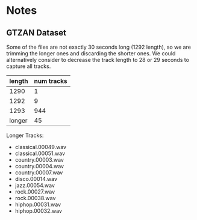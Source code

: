 
# Notes


## GTZAN Dataset

Some of the files are not exactly 30 seconds long (1292 length), so we are trimming the longer ones and discarding the shorter ones. We could alternatively consider to decrease the track length to 28 or 29 seconds to capture all tracks.

length | num tracks
--- | ---
1290      | 1
1292      | 9
1293      | 944
longer   | 45


Longer Tracks:
  + classical.00049.wav
  + classical.00051.wav
  + country.00003.wav
  + country.00004.wav
  + country.00007.wav
  + disco.00014.wav
  + jazz.00054.wav
  + rock.00027.wav
  + rock.00038.wav
  + hiphop.00031.wav
  + hiphop.00032.wav
